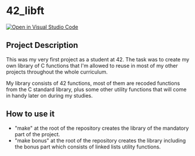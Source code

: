 # 42_libft

[![Open in Visual Studio Code](https://open.vscode.dev/badges/open-in-vscode.svg)](https://open.vscode.dev/sunkio/42-core-projects/42_libft)

## Project Description
This was my very first project as a student at 42. The task was to create my own library of C functions that I'm allowed to reuse in most of my other projects throughout the whole curriculum.

My library consists of 42 functions, most of them are recoded functions from the C standard library, plus some other utility functions that will come in handy later on during my studies.

## How to use it 
- "make" at the root of the repository creates the library of the mandatory part of the project.
- "make bonus" at the root of the repository creates the library including the bonus part which consists of linked lists utility functions.
